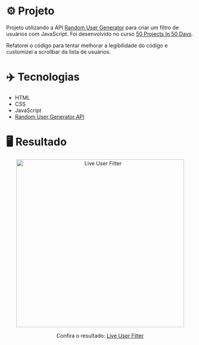 # ⚙️ Projeto

Projeto utilizando a API <a href="https://randomuser.me/">Random User Generator</a> para criar um filtro de usuários com JavaScript. Foi desenvolvido no curso <a href="https://www.udemy.com/share/103Pv2AEcYdFxQQXUH">50 Projects In 50 Days</a>.

Refatorei o código para tentar melhorar a legibilidade do código e customizei a scrollbar da lista de usuários.

# ✈️ Tecnologias

- HTML
- CSS
- JavaScript
- <a href="https://randomuser.me/">Random User Generator API</a>

# 🖥️ Resultado

<div align="center">
  <img alt="Live User Filter" src="https://i.imgur.com/hwFs2u0.png" width="450px">
  <p>Confira o resultado: <a href="https://live-user-filter-ruuuff.netlify.app">Live User Filter</a></p>
</div>
